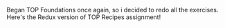 Began TOP Foundations once again, so i decided to redo all the exercises.
Here's the Redux version of TOP Recipes assignment!
